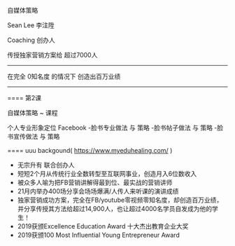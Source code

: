 自媒体策略 

Sean Lee 李注陞

Coaching 创办人

传授独家营销方案给 超过7000人

***
在完全 0知名度 的情况下 
创造出百万业绩
***



====
第2课

自媒体策略 ~ 课程

个人专业形象定位 
Facebook 
-脸书专业做法 与 策略 
-脸书帖子做法 与 策略 
-脸书宣传做法 与 策略



====
uuu
backgound( https://www.myeduhealing.com/ )
- 无宗升有 联合创办人​
- 短短2个月从传统行业全数转型至互联网事业，创造月入6位数收入
- 被众多人喻为把FB营销讲解得最到位、最实战的营销讲师
- 21月内举办400场分享会场场爆满/人传人来听课的演讲成绩
- 独家营销成功方案，完全在FB/youtube零视频零知名度，却创造百万业绩，并分享传授其方法给超过14,900人，也让超过4000名学员自发成为他的学生！
- 2019获颁Excellence Education Award 十大杰出教育企业大奖
- 2019获颁100 Most Influential Young Entrepreneur Award